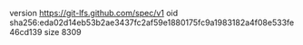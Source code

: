 version https://git-lfs.github.com/spec/v1
oid sha256:eda02d14eb53b2ae3437fc2af59e1880175fc9a1983182a4f08e533fe46cd139
size 8309
